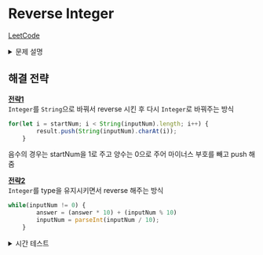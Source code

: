 # Reverse Integer

[LeetCode](https://leetcode.com/problems/reverse-integer/)

<details><summary>문제 설명</summary>

## 문제 설명
Given a 32-bit signed integer, reverse digits of an integer.

## 입출력 예
 | Inout | Output |
 | :---: | :----: |
 |  123  |  321   |
 | -123  |  -321  |
 |  120  |   21   |

## Note 
Assume we are dealing with an environment which could only store integers within the 32-bit signed integer range: [−2<sup>31</sup>, 2<sup>31</sup> − 1]. For the purpose of this problem, assume that your function returns 0 when the reversed integer overflows.
</details>

## 해결 전략

[**전략1**](https://github.com/sally4405/CodeSquad_Algorithm/blob/master/200108%20Reverse%20Integer/reversestrversion.js)  
`Integer`를 `String`으로 바꿔서 reverse 시킨 후 다시 `Integer`로 바꿔주는 방식
``` javascript
for(let i = startNum; i < String(inputNum).length; i++) {
        result.push(String(inputNum).charAt(i));
    }
```
음수의 경우는 startNum을 1로 주고 양수는 0으로 주어 마이너스 부호를 빼고 push 해줌  


[**전략2**](https://github.com/sally4405/CodeSquad_Algorithm/blob/master/200108%20Reverse%20Integer/reverse.js)  
`Integer`를 type을 유지시키면서 reverse 해주는 방식
``` javascript
while(inputNum != 0) {
        answer = (answer * 10) + (inputNum % 10)
        inputNum = parseInt(inputNum / 10);
    }
```
<details><summary>시간 테스트</summary>
전략1과 전략2의 속도 중 무엇이 더 빠른지 테스트

``` javascript
console.time("reverse string version Time")
reverseStrVersion(1534236);
console.timeEnd('reverse string version Time');

console.time("reverse int version Time")
reverseIntVersion(1534236);
console.timeEnd('reverse int version Time');
```

평균적으로 전략2가 20배 정도 빨랐음  
<sub> * 처음에 전략2에서 `Integer`를 reverse 해줄 때 log를 이용해서 숫자의 길이를 구한 후 큰 숫자부터 reverse 해줬는데 숫자의 길이를 신경쓰지 않고 원래 숫자의 값을 줄여가며 reverse 하는 것으로 수정 > 속도가 2배 가량 빨라짐  <sub>
</details>
